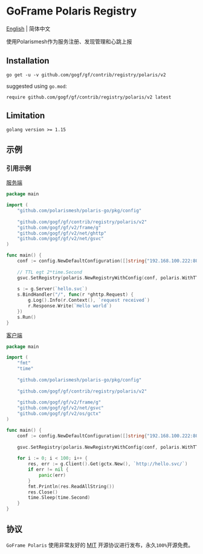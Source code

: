# GoFrame Polaris Registry

[English](README.MD) | 简体中文

使用Polarismesh作为服务注册、发现管理和心跳上报


## Installation
```
go get -u -v github.com/gogf/gf/contrib/registry/polaris/v2
```
suggested using `go.mod`:
```
require github.com/gogf/gf/contrib/registry/polaris/v2 latest
```

## Limitation
```
golang version >= 1.15
```


## 示例

### 引用示例

[服务端](example/registry/polaris/server/main.go)
```go
package main

import (
    "github.com/polarismesh/polaris-go/pkg/config"
    
    "github.com/gogf/gf/contrib/registry/polaris/v2"
    "github.com/gogf/gf/v2/frame/g"
    "github.com/gogf/gf/v2/net/ghttp"
    "github.com/gogf/gf/v2/net/gsvc"
)

func main() {
    conf := config.NewDefaultConfiguration([]string{"192.168.100.222:8091"})
    
    // TTL egt 2*time.Second
    gsvc.SetRegistry(polaris.NewRegistryWithConfig(conf, polaris.WithTTL(100)))
    
    s := g.Server(`hello.svc`)
    s.BindHandler("/", func(r *ghttp.Request) {
        g.Log().Info(r.Context(), `request received`)
        r.Response.Write(`Hello world`)
    })
    s.Run()
}

```

[客户端](example/registry/polaris/client/main.go)
```go
package main

import (
    "fmt"
    "time"
    
    "github.com/polarismesh/polaris-go/pkg/config"
    
    "github.com/gogf/gf/contrib/registry/polaris/v2"
    
    "github.com/gogf/gf/v2/frame/g"
    "github.com/gogf/gf/v2/net/gsvc"
    "github.com/gogf/gf/v2/os/gctx"
)

func main() {
    conf := config.NewDefaultConfiguration([]string{"192.168.100.222:8091"})
    
    gsvc.SetRegistry(polaris.NewRegistryWithConfig(conf, polaris.WithTTL(100)))
    
    for i := 0; i < 100; i++ {
        res, err := g.Client().Get(gctx.New(), `http://hello.svc/`)
        if err != nil {
            panic(err)
        }
        fmt.Println(res.ReadAllString())
        res.Close()
        time.Sleep(time.Second)
    }
}

```

## 协议

`GoFrame Polaris` 使用非常友好的 [MIT](../../../LICENSE) 开源协议进行发布，永久`100%`开源免费。
